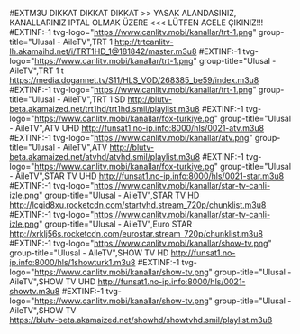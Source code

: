 #EXTM3U
DIKKAT DIKKAT DIKKAT >>  YASAK ALANDASINIZ, KANALLARINIZ IPTAL OLMAK ÜZERE  <<< LÜTFEN ACELE ÇIKINIZ!!!
#EXTINF:-1 tvg-logo="https://www.canlitv.mobi/kanallar/trt-1.png" group-title="Ulusal  - AileTV",TRT 1
http://trtcanlitv-lh.akamaihd.net/i/TRT1HD_1@181842/master.m3u8
#EXTINF:-1 tvg-logo="https://www.canlitv.mobi/kanallar/trt-1.png" group-title="Ulusal  - AileTV",TRT 1 t
https://media.dogannet.tv/S11/HLS_VOD/268385_be59/index.m3u8
#EXTINF:-1 tvg-logo="https://www.canlitv.mobi/kanallar/trt-1.png" group-title="Ulusal  - AileTV",TRT 1 SD
http://blutv-beta.akamaized.net/trt1hd/trt1hd.smil/playlist.m3u8
#EXTINF:-1 tvg-logo="https://www.canlitv.mobi/kanallar/fox-turkiye.pg" group-title="Ulusal  - AileTV",ATV UHD
http://funsat1.no-ip.info:8000/hls/0021-atv.m3u8
#EXTINF:-1 tvg-logo="https://www.canlitv.mobi/kanallar/atv.png" group-title="Ulusal  - AileTV",ATV
http://blutv-beta.akamaized.net/atvhd/atvhd.smil/playlist.m3u8
#EXTINF:-1 tvg-logo="https://www.canlitv.mobi/kanallar/fox-turkiye.pg" group-title="Ulusal  - AileTV",STAR TV UHD
http://funsat1.no-ip.info:8000/hls/0021-star.m3u8
#EXTINF:-1 tvg-logo="https://www.canlitv.mobi/kanallar/star-tv-canli-izle.png" group-title="Ulusal  - AileTV",STAR TV HD
http://lcgid8xu.rocketcdn.com/startvhd.stream_720p/chunklist.m3u8
#EXTINF:-1 tvg-logo="https://www.canlitv.mobi/kanallar/star-tv-canli-izle.png" group-title="Ulusal  - AileTV",Euro STAR
http://xrklj56s.rocketcdn.com/eurostar.stream_720p/chunklist.m3u8
#EXTINF:-1 tvg-logo="https://www.canlitv.mobi/kanallar/show-tv.png" group-title="Ulusal  - AileTV",SHOW TV HD
http://funsat1.no-ip.info:8000/hls/1showturk1.m3u8
#EXTINF:-1 tvg-logo="https://www.canlitv.mobi/kanallar/show-tv.png" group-title="Ulusal  - AileTV",SHOW TV UHD
http://funsat1.no-ip.info:8000/hls/0021-showtv.m3u8
#EXTINF:-1 tvg-logo="https://www.canlitv.mobi/kanallar/show-tv.png" group-title="Ulusal  - AileTV",SHOW TV  
https://blutv-beta.akamaized.net/showhd/showtvhd.smil/playlist.m3u8
